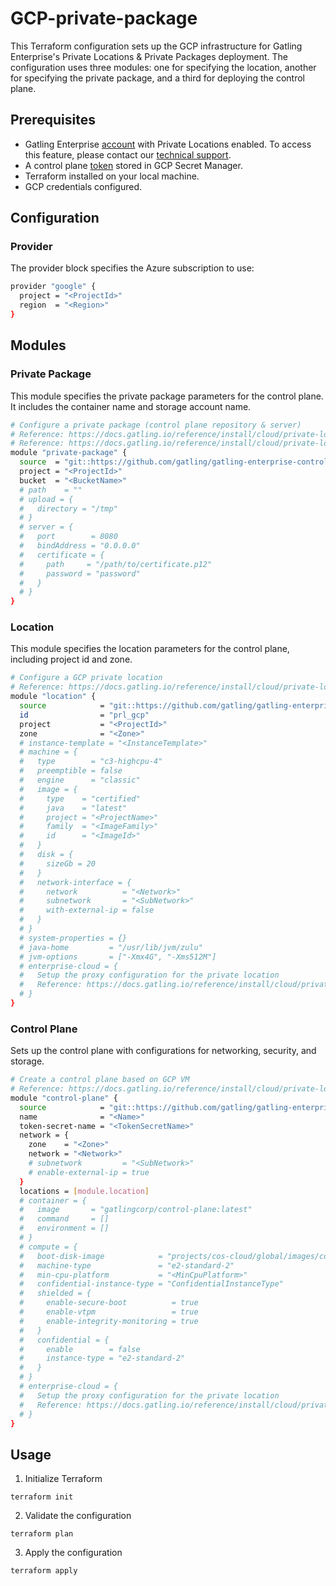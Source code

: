 # GCP-private-package

This Terraform configuration sets up the GCP infrastructure for Gatling Enterprise's Private Locations & Private Packages deployment. The configuration uses three modules: one for specifying the location, another for specifying the private package, and a third for deploying the control plane.

## Prerequisites

- Gatling Enterprise [account](https://auth.gatling.io/auth/realms/gatling/protocol/openid-connect/auth?client_id=gatling-enterprise-cloud-public&response_type=code&scope=openid&redirect_uri=https%3A%2F%2Fcloud.gatling.io%2Fr%2Fgatling) with Private Locations enabled. To access this feature, please contact our [technical support](https://gatlingcorp.atlassian.net/servicedesk/customer/portal/8/group/12/create/59?summary=Private+Locations&description=Contact%20email%3A%20%3Cemail%3E%0A%0AHello%2C%20we%20would%20like%20to%20enable%20the%20private%20locations%20feature%20on%20our%20organization.).
- A control plane [token](https://docs.gatling.io/reference/install/cloud/private-locations/introduction/#token) stored in GCP Secret Manager.
- Terraform installed on your local machine.
- GCP credentials configured.

## Configuration

### Provider

The provider block specifies the Azure subscription to use:

```sh
provider "google" {
  project = "<ProjectId>"
  region  = "<Region>"
}
```

## Modules

### Private Package

This module specifies the private package parameters for the control plane. It includes the container name and storage account name.

```sh
# Configure a private package (control plane repository & server)
# Reference: https://docs.gatling.io/reference/install/cloud/private-locations/private-packages/#gcp-cloud-storage
# Reference: https://docs.gatling.io/reference/install/cloud/private-locations/private-packages/#control-plane-server
module "private-package" {
  source  = "git::https://github.com/gatling/gatling-enterprise-control-plane-deployment//terraform/gcp/private-package"
  project = "<ProjectId>"
  bucket  = "<BucketName>"
  # path    = ""
  # upload = {
  #   directory = "/tmp"
  # }
  # server = {
  #   port        = 8080
  #   bindAddress = "0.0.0.0"
  #   certificate = {
  #     path     = "/path/to/certificate.p12"
  #     password = "password"
  #   }
  # }
}
```

### Location

This module specifies the location parameters for the control plane, including project id and zone.

```sh
# Configure a GCP private location
# Reference: https://docs.gatling.io/reference/install/cloud/private-locations/gcp/configuration/#control-plane-configuration-file
module "location" {
  source            = "git::https://github.com/gatling/gatling-enterprise-control-plane-deployment//terraform/gcp/location"
  id                = "prl_gcp"
  project           = "<ProjectId>"
  zone              = "<Zone>"
  # instance-template = "<InstanceTemplate>"
  # machine = {
  #   type        = "c3-highcpu-4"
  #   preemptible = false
  #   engine      = "classic"
  #   image = {
  #     type    = "certified"
  #     java    = "latest"
  #     project = "<ProjectName>"
  #     family  = "<ImageFamily>"
  #     id      = "<ImageId>"
  #   }
  #   disk = {
  #     sizeGb = 20
  #   }
  #   network-interface = {
  #     network          = "<Network>"
  #     subnetwork       = "<SubNetwork>"
  #     with-external-ip = false
  #   }
  # }
  # system-properties = {}
  # java-home         = "/usr/lib/jvm/zulu"
  # jvm-options       = ["-Xmx4G", "-Xms512M"]
  # enterprise-cloud = {
  #   Setup the proxy configuration for the private location
  #   Reference: https://docs.gatling.io/reference/install/cloud/private-locations/network/#configuring-a-proxy
  # }
}
```

### Control Plane

Sets up the control plane with configurations for networking, security, and storage.

```sh
# Create a control plane based on GCP VM
# Reference: https://docs.gatling.io/reference/install/cloud/private-locations/gcp/installation/
module "control-plane" {
  source            = "git::https://github.com/gatling/gatling-enterprise-control-plane-deployment//terraform/gcp/control-plane"
  name              = "<Name>"
  token-secret-name = "<TokenSecretName>"
  network = {
    zone    = "<Zone>"
    network = "<Network>"
    # subnetwork         = "<SubNetwork>"
    # enable-external-ip = true
  }
  locations = [module.location]
  # container = {
  #   image       = "gatlingcorp/control-plane:latest"
  #   command     = []
  #   environment = []
  # }
  # compute = {
  #   boot-disk-image            = "projects/cos-cloud/global/images/cos-stable-113-18244-85-49"
  #   machine-type               = "e2-standard-2"
  #   min-cpu-platform           = "<MinCpuPlatform>"
  #   confidential-instance-type = "ConfidentialInstanceType"
  #   shielded = {
  #     enable-secure-boot          = true
  #     enable-vtpm                 = true
  #     enable-integrity-monitoring = true
  #   }
  #   confidential = {
  #     enable        = false
  #     instance-type = "e2-standard-2"
  #   }
  # }
  # enterprise-cloud = {
  #   Setup the proxy configuration for the private location
  #   Reference: https://docs.gatling.io/reference/install/cloud/private-locations/network/#configuring-a-proxy
  # }
}
```

## Usage

1. Initialize Terraform

```console
terraform init
```

2. Validate the configuration

```console
terraform plan
```

3. Apply the configuration

```console
terraform apply
```
